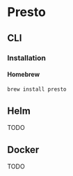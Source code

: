 # Presto

## CLI

### Installation

#### Homebrew

```sh
brew install presto
```

## Helm

TODO

## Docker

TODO
